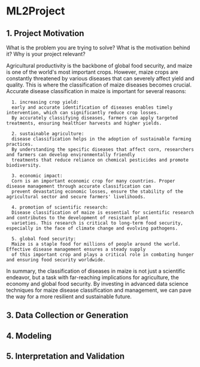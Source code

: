 # ML2Project
## 1. Project Motivation
   What is the problem you are trying to solve? What is the motivation behind it? Why is your project relevant?
   
   Agricultural productivity is the backbone of global food security, and maize is one of the world's most important crops. However, maize crops are constantly threatened by various diseases    that can severely affect yield and quality. This is where the classification of maize diseases becomes crucial.
   Accurate disease classification in maize is important for several reasons:

      1. increasing crop yield: 
      early and accurate identification of diseases enables timely intervention, which can significantly reduce crop losses. 
      By accurately classifying diseases, farmers can apply targeted treatments, ensuring healthier harvests and higher yields.

      2. sustainable agriculture: 
      disease classification helps in the adoption of sustainable farming practices. 
      By understanding the specific diseases that affect corn, researchers and farmers can develop environmentally friendly
      treatments that reduce reliance on chemical pesticides and promote biodiversity.

      3. economic impact: 
      Corn is an important economic crop for many countries. Proper disease management through accurate classification can
      prevent devastating economic losses, ensure the stability of the agricultural sector and secure farmers' livelihoods.

      4. promotion of scientific research: 
      Disease classification of maize is essential for scientific research and contributes to the development of resistant plant 
      varieties. This research is critical to long-term food security, especially in the face of climate change and evolving pathogens.

      5. global food security: 
      Maize is a staple food for millions of people around the world. Effective disease management ensures a steady supply 
      of this important crop and plays a critical role in combating hunger and ensuring food security worldwide.

   In summary, the classification of diseases in maize is not just a scientific endeavor, but a task with far-reaching implications for agriculture, the economy and global food security.     By investing in advanced data science techniques for maize disease classification and management, we can pave the way for a more resilient and sustainable future.

## 3. Data Collection or Generation

## 4. Modeling

## 5. Interpretation and Validation
